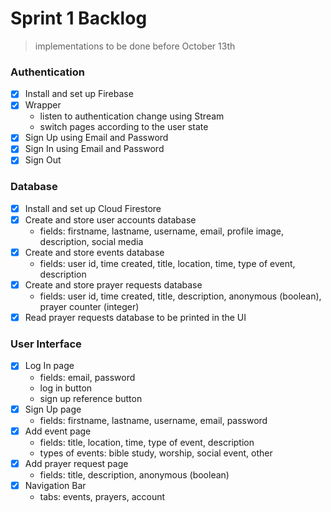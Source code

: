 <!-- @format -->

# Sprint 1 Backlog

> implementations to be done before October 13th

### Authentication

- [x] Install and set up Firebase
- [x] Wrapper
  - listen to authentication change using Stream
  - switch pages according to the user state
- [x] Sign Up using Email and Password
- [x] Sign In using Email and Password
- [x] Sign Out

### Database

- [x] Install and set up Cloud Firestore
- [x] Create and store user accounts database
  - fields: firstname, lastname, username, email, profile image, description, social media
- [x] Create and store events database
  - fields: user id, time created, title, location, time, type of event, description
- [x] Create and store prayer requests database
  - fields: user id, time created, title, description, anonymous (boolean), prayer counter (integer)
- [x] Read prayer requests database to be printed in the UI

### User Interface

- [x] Log In page
  - fields: email, password
  - log in button
  - sign up reference button
- [x] Sign Up page
  - fields: firstname, lastname, username, email, password
- [x] Add event page
  - fields: title, location, time, type of event, description
  - types of events: bible study, worship, social event, other
- [x] Add prayer request page
  - fields: title, description, anonymous (boolean)
- [x] Navigation Bar
  - tabs: events, prayers, account
